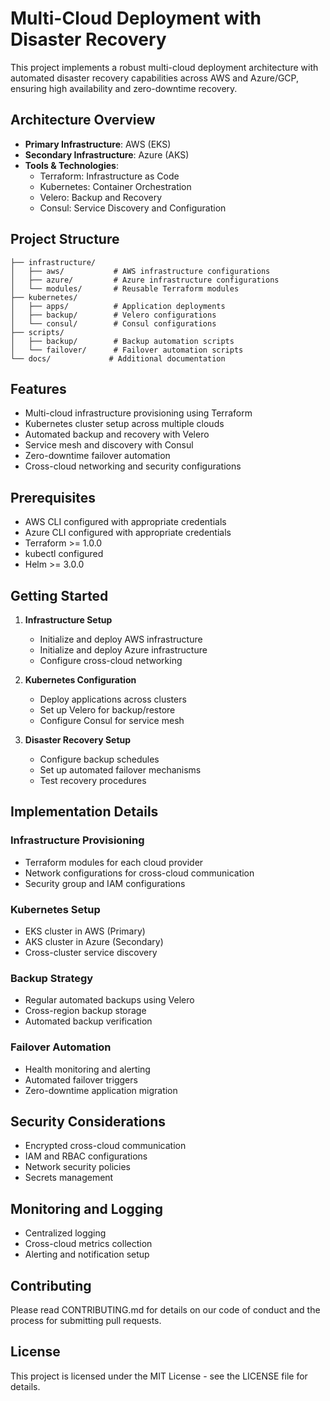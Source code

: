 # Multi-Cloud Deployment with Disaster Recovery

This project implements a robust multi-cloud deployment architecture with automated disaster recovery capabilities across AWS and Azure/GCP, ensuring high availability and zero-downtime recovery.

## Architecture Overview

- **Primary Infrastructure**: AWS (EKS)
- **Secondary Infrastructure**: Azure (AKS)
- **Tools & Technologies**:
  - Terraform: Infrastructure as Code
  - Kubernetes: Container Orchestration
  - Velero: Backup and Recovery
  - Consul: Service Discovery and Configuration

## Project Structure

```
├── infrastructure/
│   ├── aws/           # AWS infrastructure configurations
│   ├── azure/         # Azure infrastructure configurations
│   └── modules/       # Reusable Terraform modules
├── kubernetes/
│   ├── apps/          # Application deployments
│   ├── backup/        # Velero configurations
│   └── consul/        # Consul configurations
├── scripts/
│   ├── backup/        # Backup automation scripts
│   └── failover/      # Failover automation scripts
└── docs/             # Additional documentation
```

## Features

- Multi-cloud infrastructure provisioning using Terraform
- Kubernetes cluster setup across multiple clouds
- Automated backup and recovery with Velero
- Service mesh and discovery with Consul
- Zero-downtime failover automation
- Cross-cloud networking and security configurations

## Prerequisites

- AWS CLI configured with appropriate credentials
- Azure CLI configured with appropriate credentials
- Terraform >= 1.0.0
- kubectl configured
- Helm >= 3.0.0

## Getting Started

1. **Infrastructure Setup**
   - Initialize and deploy AWS infrastructure
   - Initialize and deploy Azure infrastructure
   - Configure cross-cloud networking

2. **Kubernetes Configuration**
   - Deploy applications across clusters
   - Set up Velero for backup/restore
   - Configure Consul for service mesh

3. **Disaster Recovery Setup**
   - Configure backup schedules
   - Set up automated failover mechanisms
   - Test recovery procedures

## Implementation Details

### Infrastructure Provisioning

- Terraform modules for each cloud provider
- Network configurations for cross-cloud communication
- Security group and IAM configurations

### Kubernetes Setup

- EKS cluster in AWS (Primary)
- AKS cluster in Azure (Secondary)
- Cross-cluster service discovery

### Backup Strategy

- Regular automated backups using Velero
- Cross-region backup storage
- Automated backup verification

### Failover Automation

- Health monitoring and alerting
- Automated failover triggers
- Zero-downtime application migration

## Security Considerations

- Encrypted cross-cloud communication
- IAM and RBAC configurations
- Network security policies
- Secrets management

## Monitoring and Logging

- Centralized logging
- Cross-cloud metrics collection
- Alerting and notification setup

## Contributing

Please read CONTRIBUTING.md for details on our code of conduct and the process for submitting pull requests.

## License

This project is licensed under the MIT License - see the LICENSE file for details.